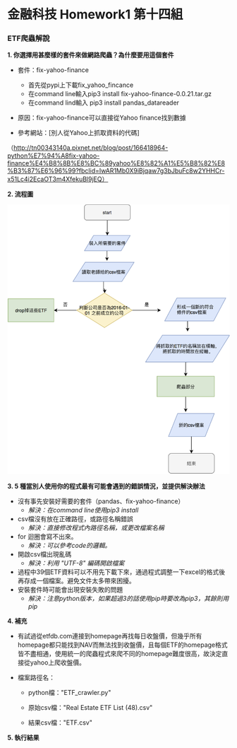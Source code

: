 # 金融科技  Homework1 第十四組

### ETF爬蟲解說

**1. 你選擇用甚麼樣的套件來做網路爬蟲？為什麼要用這個套件**

* 套件：fix-yahoo-finance
  * 首先從pypi上下載fix_yahoo_fincance
  * 在command line輸入pip3 install fix-yahoo-finance-0.0.21.tar.gz
  * 在command lind輸入 pip3 install pandas_datareader

* 原因：fix-yahoo-finance可以直接從Yahoo finance找到數據
* 參考網站：[別人從Yahoo上抓取資料的代碼]

（http://tn00343140a.pixnet.net/blog/post/166418964-python%E7%94%A8fix-yahoo-finance%E4%B8%8B%E8%BC%89yahoo%E8%82%A1%E5%B8%82%E8%B3%87%E6%96%99?fbclid=IwAR1Mb0X9iBjqaw7g3bJbuFc8w2YHHCr-x51Lc4i2EcaOT3m4XfekuBl9jEQ）


**2. 流程圖**

![流程圖](https://github.com/b05902115/Fintech_Spring_2019/blob/master/hw1/%20%E6%B5%81%E7%A8%8B%E5%9C%96.png)



**3. 5 種當別人使用你的程式最有可能會遇到的錯誤情況，並提供解決辦法**

* 沒有事先安裝好需要的套件（pandas、fix-yahoo-finance）
  * *解決：在command line使用pip3 install*
* csv檔沒有放在正確路徑，或路徑名稱錯誤
  * *解決：直接修改程式內路徑名稱，或更改檔案名稱*
* for 迴圈會寫不出來。
  * *解決：可以參考code的邏輯。*
* 開啟csv檔出現亂碼
  * *解決：利用 "UTF-8" 編碼開啟檔案*
* 過程中39個ETF資料可以不用先下載下來，通過程式調整一下excel的格式後再存成一個檔案。避免文件太多帶來困擾。
* 安裝套件時可能會出現安裝失敗的問題
  * *解決：注意python版本，如果超過3的話使用pip時要改為pip3，其餘則用pip*



**4. 補充**

* 有試過從etfdb.com連接到homepage再找每日收盤價，但幾乎所有homepage都只能找到NAV而無法找到收盤價，且每個ETF的homepage格式皆不盡相通，使用統一的爬蟲程式來爬不同的homepage難度很高，故決定直接從yahoo上爬收盤價。

* 檔案路徑名：

  * python檔："ETF_crawler.py"

  * 原始csv檔："Real Estate ETF List (48).csv"

  * 結果csv檔："ETF.csv"

    

**5. 執行結果**




